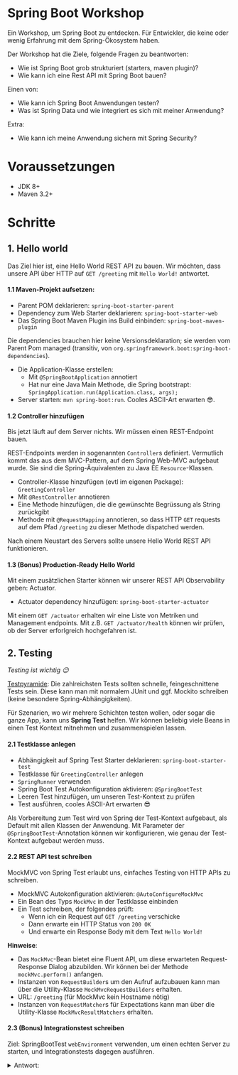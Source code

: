 # Spring Boot Workshop

Ein Workshop, um Spring Boot zu entdecken. Für Entwickler, die keine oder wenig Erfahrung mit dem Spring-Ökosystem haben.

Der Workshop hat die Ziele, folgende Fragen zu beantworten:

- Wie ist Spring Boot grob strukturiert (starters, maven plugin)?
- Wie kann ich eine Rest API mit Spring Boot bauen?

Einen von:
- Wie kann ich Spring Boot Anwendungen testen?
- Was ist Spring Data und wie integriert es sich mit meiner Anwendung?

Extra:
- Wie kann ich meine Anwendung sichern mit Spring Security?

# Voraussetzungen

- JDK 8+
- Maven 3.2+

# Schritte

## 1. Hello world

Das Ziel hier ist, eine Hello World REST API zu bauen. Wir möchten, dass unsere API über HTTP auf `GET /greeting` mit `Hello World!` antwortet.

#### 1.1 Maven-Projekt aufsetzen:

- Parent POM deklarieren: `spring-boot-starter-parent`
- Dependency zum Web Starter deklarieren: `spring-boot-starter-web`
- Das Spring Boot Maven Plugin ins Build einbinden: `spring-boot-maven-plugin`

Die dependencies brauchen hier keine Versionsdeklaration; sie werden vom Parent Pom managed (transitiv, von `org.springframework.boot:spring-boot-dependencies`).

- Die Application-Klasse erstellen:
  - Mit `@SpringBootApplication` annotiert
  - Hat nur eine Java Main Methode, die Spring bootstrapt: `SpringApplication.run(Application.class, args);` 
- Server starten: `mvn spring-boot:run`. Cooles ASCII-Art erwarten 😎.

#### 1.2 Controller hinzufügen

Bis jetzt läuft auf dem Server nichts. Wir müssen einen REST-Endpoint bauen.

REST-Endpoints werden in sogenannten `Controller`s definiert. Vermutlich kommt das aus dem MVC-Pattern, auf dem Spring Web-MVC aufgebaut wurde. Sie sind die Spring-Äquivalenten zu Java EE `Resource`-Klassen.

- Controller-Klasse hinzufügen (evtl im eigenen Package): `GreetingController`
- Mit `@RestController` annotieren
- Eine Methode hinzufügen, die die gewünschte Begrüssung als String zurückgibt
- Methode mit `@RequestMapping` annotieren, so dass HTTP `GET` requests auf dem Pfad `/greeting` zu dieser Methode dispatched werden.

Nach einem Neustart des Servers sollte unsere Hello World REST API funktionieren.

#### 1.3 (Bonus) Production-Ready Hello World

Mit einem zusätzlichen Starter können wir unserer REST API Observability geben: Actuator.

- Actuator dependency hinzufügen: `spring-boot-starter-actuator`

Mit einem `GET /actuator` erhalten wir eine Liste von Metriken und Management endpoints. Mit z.B. `GET /actuator/health` können wir prüfen, ob der Server erforlgreich hochgefahren ist.

## 2. Testing

*Testing ist wichtig 😉*

[Testpyramide](https://martinfowler.com/bliki/TestPyramid.html): Die zahlreichsten Tests sollten schnelle, feingeschnittene Tests sein. Diese kann man mit normalem JUnit und ggf. Mockito schreiben (keine besondere Spring-Abhängigkeiten).

Für Szenarien, wo wir mehrere Schichten testen wollen, oder sogar die ganze App, kann uns **Spring Test** helfen. Wir können beliebig viele Beans in einen Test Kontext mitnehmen und zusammenspielen lassen.

#### 2.1 Testklasse anlegen

- Abhängigkeit auf Spring Test Starter deklarieren: `spring-boot-starter-test`
- Testklasse für `GreetingController` anlegen
- `SpringRunner` verwenden
- Spring Boot Test Autokonfiguration aktivieren: `@SpringBootTest`
- Leeren Test hinzufügen, um unseren Test-Kontext zu prüfen
- Test ausführen, cooles ASCII-Art erwarten 😎 

Als Vorbereitung zum Test wird von Spring der Test-Kontext aufgebaut, als Default mit allen Klassen der Anwendung. Mit Parameter der `@SpringBootTest`-Annotation können wir konfigurieren, wie genau der Test-Kontext aufgebaut werden muss.

#### 2.2 REST API test schreiben

MockMVC von Spring Test erlaubt uns, einfaches Testing von HTTP APIs zu schreiben.

- MockMVC Autokonfiguration aktivieren: `@AutoConfigureMockMvc`
- Ein Bean des Typs `MockMvc` in der Testklasse einbinden
- Ein Test schreiben, der folgendes prüft:
  - Wenn ich ein Request auf `GET /greeting` verschicke
  - Dann erwarte ein HTTP Status von `200 OK`
  - Und erwarte ein Response Body mit dem Text `Hello World!`
 
**Hinweise**:

- Das `MockMvc`-Bean bietet eine Fluent API, um diese erwarteten Request-Response Dialog abzubilden. Wir können bei der Methode `mockMvc.perform()` anfangen.
- Instanzen von `RequestBuilder`s um den Aufruf aufzubauen kann man über die Utility-Klasse `MockMvcRequestBuilders` erhalten.
- URL: `/greeting` (für MockMvc kein Hostname nötig)
- Instanzen von `RequestMatcher`s für Expectations kann man über die Utility-Klasse `MockMvcResultMatchers` erhalten.

#### 2.3 (Bonus) Integrationstest schreiben

Ziel: SpringBootTest `webEnvironment` verwenden, um einen echten Server zu starten, und Integrationstests dagegen ausführen.

<details>
    <summary>Antwort:</summary>
   
```java
package ch.bluesky.spring.controller;

import static org.hamcrest.Matchers.equalTo;
import static org.junit.Assert.assertThat;

import java.net.URL;
import org.junit.Before;
import org.junit.Test;
import org.junit.runner.RunWith;
import org.springframework.beans.factory.annotation.Autowired;
import org.springframework.boot.test.context.SpringBootTest;
import org.springframework.boot.test.context.SpringBootTest.WebEnvironment;
import org.springframework.boot.test.web.client.TestRestTemplate;
import org.springframework.boot.web.server.LocalServerPort;
import org.springframework.http.ResponseEntity;
import org.springframework.test.context.junit4.SpringRunner;

@RunWith(SpringRunner.class)
@SpringBootTest(webEnvironment = WebEnvironment.RANDOM_PORT)
public class GreetingControllerIT {

  @LocalServerPort
  private int port;

  private URL base;

  @Autowired
  private TestRestTemplate restTemplate;

  @Before
  public void setUp() throws Exception {
    this.base = new URL("http://localhost:" + port);
  }

  @Test
  public void shouldRespondHelloWorld() {
    final ResponseEntity<String> response = restTemplate
        .getForEntity(base.toString() + "/greeting", String.class);

    assertThat(response.getBody(), equalTo("Hello World!"));
  }
}

```
</details>
